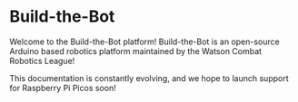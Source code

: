 # Build-the-Bot
Welcome to the Build-the-Bot platform! Build-the-Bot is an open-source Arduino based robotics platform maintained by the Watson Combat Robotics League!

This documentation is constantly evolving, and we hope to launch support for Raspberry Pi Picos soon!

